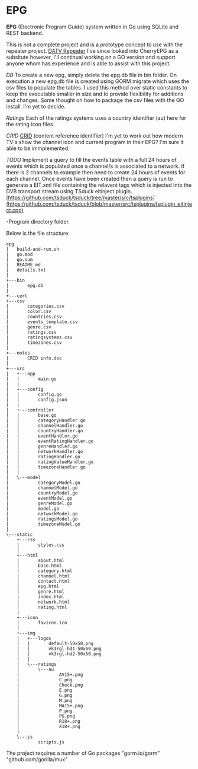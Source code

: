 # EPG
**EPG** (Electronic Program Guide) system written in Go using SQLite and REST backend.

This is not a complete project and is a prototype concept to use with the repeater project.  [DATV Repeater](https://github.com/TVforME/Repeater)
I've since looked into CherryEPG as a subsitute however, I'll continual working on a GO version and support anyone whom has experience and is able to assist with this project.

*DB*
To create a new epg, simply delete the epg.db file in bin folder. On execution a new epg.db file is created using GORM migrate which uses the csv files to populate the tables.
I used this method over static constants to keep the executable smaller in size and to provide flexibility for additions and changes. Some thought on how to package the csv files with the GO install.
I'm yet to decide.

*Ratings*
Each of the ratings systems uses a country identifier (au) here for the rating icon files.

*CRID*
[CRID](https://en.wikipedia.org/wiki/Content_reference_identifier) (content reference identifier) 
I'm yet to work out how modern TV's show the channel icon and current program in their EPG? I'm sure it able to be immplemented.

*TODO*
Implement a query to fill the events table with a full 24 hours of events which is populated once a channel/s is associated to a network. If there is 2 channels to example then need to create 24 hours of events for each channel.
Once events have been created then a query is run to generate a EIT.xml file containing the relavent tags which is injected into the DVB transport stream using TSduck eitinject plugin.
[https://github.com/tsduck/tsduck/tree/master/src/tsplugins](https://github.com/tsduck/tsduck/blob/master/src/tsplugins/tsplugin_eitinject.cpp)


-Program directory folder.

Below is the file structure:
```
epg
|   build-and-run.sh
|   go.mod
|   go.sum
|   README.md
|   details.txt
|   
+---bin
|       epg.db
|       
+---cert
+---csv
|       categories.csv
|       color.csv
|       countries.csv
|       events_template.csv
|       genre.csv
|       ratings.csv
|       ratingsystems.csv
|       timezones.csv
|       
+---notes
|       CRID info.doc
|       
+---src
|   +---app
|   |       main.go
|   |       
|   +---config
|   |       config.go
|   |       config.json
|   |       
|   +---controller
|   |       base.go
|   |       categoryHandler.go
|   |       channelHandler.go
|   |       countryHandler.go
|   |       eventHandler.go
|   |       eventRatingHandler.go
|   |       genreHandler.go
|   |       networkHandler.go
|   |       ratingHandler.go
|   |       ratingValueHandler.go
|   |       timezoneHandler.go
|   |       
|   \---model
|           categoryModel.go
|           channelModel.go
|           countryModel.go
|           eventModel.go
|           genreModel.go
|           model.go
|           networkModel.go
|           ratingsModel.go
|           timezoneModel.go
|           
\---static
    +---css
    |       styles.css
    |       
    +---html
    |       about.html
    |       base.html
    |       category.html
    |       channel.html
    |       contact.html
    |       epg.html
    |       genre.html
    |       index.html
    |       network.html
    |       rating.html
    |       
    +---icon
    |       favicon.ico
    |       
    +---img
    |   +---logos
    |   |       default-50x50.png
    |   |       vk3rgl-hd1-50x50.png
    |   |       vk3rgl-hd2-50x50.png
    |   |       
    |   \---ratings
    |       \---au
    |               AV15+.png
    |               C.png
    |               Check.png
    |               E.png
    |               G.png
    |               M.png
    |               MA15+.png
    |               P.png
    |               PG.png
    |               R18+.png
    |               X18+.png
    |               
    \---js
            scripts.js

```


The project requires a number of Go packages
"gorm.io/gorm"
"github.com/gorilla/mux"


